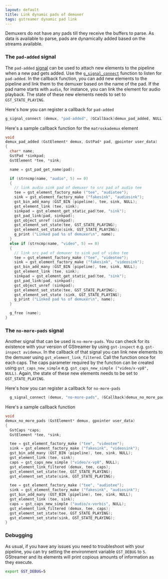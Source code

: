 ```yaml
---
layout: default
title: Link dynamic pads of demuxer
tags: gstreamer dynamic pad link
---
```


Demuxers do not have any pads till they receive the buffers to parse. As data is available to parse, pads are dynamically added based on the streams available.

### The `pad-added` signal

The `pad-added` [signal](https://developer.gnome.org/gobject/stable/signal.html) can be used to attach new elements to the pipeline when a new pad gets added. Use the [`g_signal_connect`](https://developer.gnome.org/gobject/stable/gobject-Signals.html#g-signal-connect) function to listen for `pad-added`. In the callback function, you can add new elements to the pipeline and link them to the demuxer based on the name of the pad. If the pad name starts with `audio`, for instance, you can link the element for audio playback. The state of these new elements needs to set to `GST_STATE_PLAYING`.

Here's how you can register a callback for `pad-added`

```c
g_signal_connect (demux, "pad-added", (GCallback)demux_pad_added, NULL);
```

Here's a sample callback function for the `matroskademux` element

```c
void
demux_pad_added (GstElement* demux, GstPad* pad, gpointer user_data)
{
  char* name;
  GstPad *sinkpad;
  GstElement *tee, *sink;

  name = gst_pad_get_name(pad);

  if (strncmp(name, "audio", 5) == 0)
  {
    // link audio sink pad of demuxer to src pad of audio tee
    tee = gst_element_factory_make ("tee", "audiotee");
    sink = gst_element_factory_make ("fakesink", "audiosink");
    gst_bin_add_many (GST_BIN (pipeline), tee, sink, NULL);
    gst_element_link (tee, sink);
    sinkpad = gst_element_get_static_pad(tee, "sink");
    gst_pad_link(pad, sinkpad);
    gst_object_unref (sinkpad);
    gst_element_set_state(tee, GST_STATE_PLAYING);
    gst_element_set_state(sink, GST_STATE_PLAYING);
    g_print ("Linked pad %s of demuxer\n", name);
  }
  else if (strncmp(name, "video", 5) == 0)
  {
    // link src pad of demuxer to sink pad of video tee
    tee = gst_element_factory_make ("tee", "videotee");
    sink = gst_element_factory_make ("fakesink", "videosink");
    gst_bin_add_many (GST_BIN (pipeline), tee, sink, NULL);
    gst_element_link (tee, sink);
    sinkpad = gst_element_get_static_pad(tee, "sink");
    gst_pad_link(pad, sinkpad);
    gst_object_unref (sinkpad);
    gst_element_set_state(tee, GST_STATE_PLAYING);
    gst_element_set_state (sink, GST_STATE_PLAYING);
    g_print ("Linked pad %s of demuxer\n", name);
  }

  g_free (name);
}
```

### The `no-more-pads` signal

Another signal that can be used is `no-more-pads`. You can check for its existence with your version of GStreamer by using `gst-inspect` e.g. `gst-inspect avidemux`. In the callback of that signal you can link new elements to the demuxer using `gst_element_link_filtered`. Call the function once for each caps. The caps parameter required by the function can be created using `gst_caps_new_simple` e.g. `gst_caps_new_simple ("video/x-vp8", NULL)`. Again, the state of these new elements needs to be set to `GST_STATE_PLAYING`.

Here's how you can register a callback for `no-more-pads`

```c
  g_signal_connect (demux, "no-more-pads", (GCallback)demux_no_more_pads, NULL);
```

Here's a sample callback function

```c
void
demux_no_more_pads (GstElement* demux, gpointer user_data)
{
  GstCaps *caps;
  GstElement *tee, *sink;

  tee = gst_element_factory_make ("tee", "videotee");
  sink = gst_element_factory_make ("fakesink", "videosink");
  gst_bin_add_many (GST_BIN (pipeline), tee, sink, NULL);
  gst_element_link (tee, sink);
  caps = gst_caps_new_simple ("video/x-vp8", NULL);
  gst_element_link_filtered (demux, tee, caps);
  gst_element_set_state(tee, GST_STATE_PLAYING);
  gst_element_set_state(sink, GST_STATE_PLAYING);

  tee = gst_element_factory_make ("tee", "audiotee");
  sink = gst_element_factory_make ("fakesink", "audiosink");
  gst_bin_add_many (GST_BIN (pipeline), tee, sink, NULL);
  gst_element_link (tee, sink);
  caps = gst_caps_new_simple ("audio/x-vorbis", NULL);
  gst_element_link_filtered (demux, tee, caps);
  gst_element_set_state(tee, GST_STATE_PLAYING);
  gst_element_set_state(sink, GST_STATE_PLAYING);
}
```

### Debugging

As usual, if you have any issues you need to troubleshoot with your pipeline, you can try setting the environment variable `GST_DEBUG` to `5`. GStreamer and its elements will print copious amounts of information as they execute.

```bash
export GST_DEBUG=5
```
